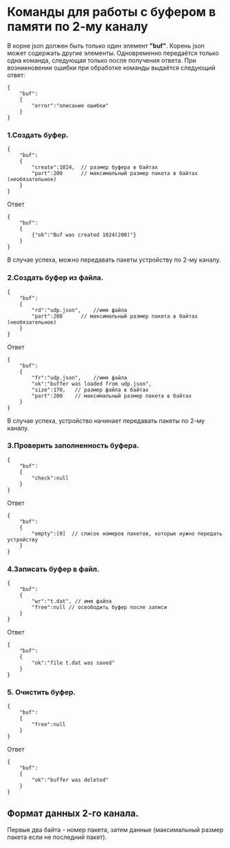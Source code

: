 # Команды для работы с буфером в памяти по 2-му каналу
В корне json должен быть только один элемент __"buf"__. Корень json может содержать другие элементы. 
Одновременно передаётся только одна команда, следующая только после получения ответа.
При возникновении ошибки при обработке команды выдаётся следующий ответ:
```
{
    "buf":
    {
        "error":"описание ошибки"
    }
}
```
### 1.Создать буфер.
```
{
    "buf":
    {
        "create":1024,  // размер буфера в байтах
        "part":200      // максимальный размер пакета в байтах (необязательное)
    }
}
```
Ответ
```
{
    "buf":
    {
        {"ok":"Buf was created 1024(200)"}
    }
}
```
В случае успеха, можно передавать пакеты устройству по 2-му каналу.
### 2.Создать буфер из файла.
```
{
    "buf":
    {
        "rd":"udp.json",    //имя файла
        "part":200      // максимальный размер пакета в байтах (необязательное)
    }
}
```
Ответ
```
{
    "buf":
    {
        "fr":"udp.json",    //имя файла
        "ok":"buffer was loaded from udp.json",
        "size":170,   // размер файла в байтах
        "part":200    // максимальный размер пакета в байтах
    }
}
```
В случае успеха, устройство начинает передавать пакеты по 2-му каналу.
### 3.Проверить заполненность буфера.
```
{
    "buf":
    {
        "check":null
    }
}
```
Ответ
```
{
    "buf":
    {
        "empty":[0]  // список номеров пакетов, которые нужно передать устройству
    }
}
```
### 4.Записать буфер в файл.
```
{
    "buf":
    {
        "wr":"t.dat", // имя файла
        "free":null // освободить буфер после записи 
    }
}
```
Ответ
```
{
    "buf":
    {
        "ok":"file t.dat was saved"
    }
}
```
### 5. Очистить буфер.
```
{
    "buf":
    {
        "free":null
    }
}
```
Ответ
```
{
    "buf":
    {
        "ok":"buffer was deleted"
    }
}
```
## Формат данных 2-го канала.
Первые два байта - номер пакета, затем данные (максимальный размер пакета если не последний пакет).